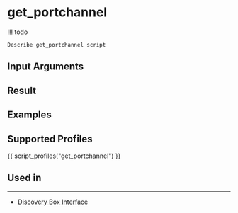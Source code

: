 

# get_portchannel

<!-- prettier-ignore -->
!!! todo

    Describe get_portchannel script

## Input Arguments

## Result

## Examples

## Supported Profiles

{{ script_profiles("get_portchannel") }}

## Used in
-------
* [Discovery Box Interface](../../../admin/reference/discovery/box/interface.md)
